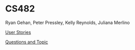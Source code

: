 # CS482

Ryan Gehan, Peter Pressley, Kelly Reynolds, Juliana Merlino

[User Stories](https://docs.google.com/spreadsheets/d/1hjqs8NvIQaVyzVP8pcJDJ1VeZNdcgoLbnX7swi4s-us/edit?usp=sharing)

[Questions and Topic](https://docs.google.com/document/d/1CeEQCbaMjWNK9ngdu8WKGh-x4ozUQIdUWnjjHPvxUDI/edit?usp=sharing)
